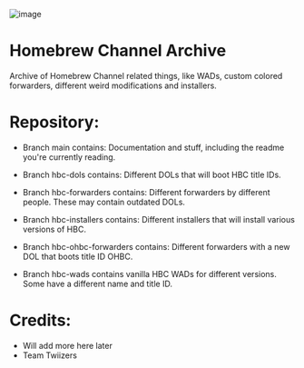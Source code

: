 ![image](https://user-images.githubusercontent.com/71722170/141643382-c771ce94-b935-447d-93b6-281a81658b96.png)

# Homebrew Channel Archive
Archive of Homebrew Channel related things, like WADs, custom colored forwarders, different weird modifications and installers.

# Repository:
- Branch main contains: Documentation and stuff, including the readme you're currently reading.

- Branch hbc-dols contains: Different DOLs that will boot HBC title IDs.

- Branch hbc-forwarders contains: Different forwarders by different people. These may contain outdated DOLs.

- Branch hbc-installers contains: Different installers that will install various versions of HBC.

- Branch hbc-ohbc-forwarders contains: Different forwarders with a new DOL that boots title ID OHBC.

- Branch hbc-wads contains vanilla HBC WADs for different versions. Some have a different name and title ID.

# Credits:
- Will add more here later
- Team Twiizers
